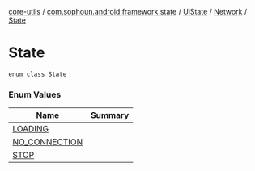 [core-utils](../../../../index.md) / [com.sophoun.android.framework.state](../../../index.md) / [UiState](../../index.md) / [Network](../index.md) / [State](./index.md)

# State

`enum class State`

### Enum Values

| Name | Summary |
|---|---|
| [LOADING](-l-o-a-d-i-n-g.md) |  |
| [NO_CONNECTION](-n-o_-c-o-n-n-e-c-t-i-o-n.md) |  |
| [STOP](-s-t-o-p.md) |  |
